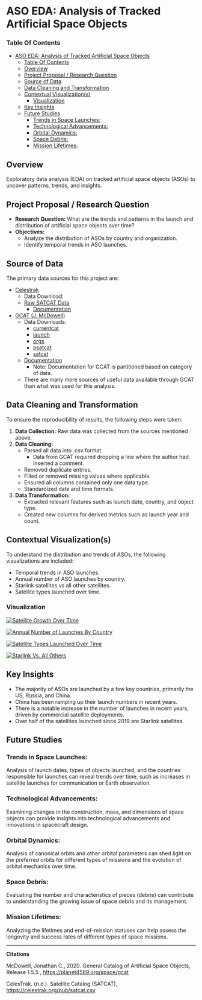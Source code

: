 # ASO EDA: Analysis of Tracked Artificial Space Objects

### Table Of Contents

- [ASO EDA: Analysis of Tracked Artificial Space Objects](#aso-eda-analysis-of-tracked-artificial-space-objects)
  - [Table Of Contents](#table-of-contents)
  - [Overview](#overview)
  - [Project Proposal / Research Question](#project-proposal--research-question)
  - [Source of Data](#source-of-data)
  - [Data Cleaning and Transformation](#data-cleaning-and-transformation)
  - [Contextual Visualization(s)](#contextual-visualizations)
    - [Visualization](#visualization)
  - [Key Insights](#key-insights)
  - [Future Studies](#future-studies)
    - [Trends in Space Launches:](#trends-in-space-launches)
    - [Technological Advancements:](#technological-advancements)
    - [Orbital Dynamics:](#orbital-dynamics)
    - [Space Debris:](#space-debris)
    - [Mission Lifetimes:](#mission-lifetimes)

## Overview

Exploratory data analysis (EDA) on tracked artificial space objects (ASOs) to uncover patterns, trends, and insights.

## Project Proposal / Research Question

- **Research Question:** What are the trends and patterns in the launch and distribution of artificial space objects over time?
- **Objectives:**
  - Analyze the distribution of ASOs by country and organization.
  - Identify temporal trends in ASO launches.

## Source of Data

The primary data sources for this project are:

- [Celestrak](https://www.celestrak.com/)
  - Data Download:
  - [Raw SATCAT Data](https://celestrak.org/pub/satcat.csv)
    - [Documentation](https://celestrak.org/satcat/satcat-format.php)
- [GCAT (J. McDowell)](https://www.planet4589.org/space/gcat/)
  - Data Downloads:
    - [currentcat](https://planet4589.org/space/gcat/tsv/derived/currentcat.tsv)
    - [launch](https://planet4589.org/space/gcat/tsv/launch/launch.tsv)
    - [orgs](https://planet4589.org/space/gcat/tsv/tables/orgs.tsv)
    - [psatcat](https://planet4589.org/space/gcat/tsv/cat/psatcat.tsv)
    - [satcat](https://planet4589.org/space/gcat/tsv/cat/satcat.tsv)
  - [Documentation](https://planet4589.org/space/gcat/web/cat/index.html)
    - Note: Documentation for GCAT is partitioned based on category of data.
  - There are many more sources of useful data available through GCAT than what was used for this analysis.

## Data Cleaning and Transformation

To ensure the reproducibility of results, the following steps were taken:

1. **Data Collection:** Raw data was collected from the sources mentioned above.
2. **Data Cleaning:**
   - Parsed all data into .csv format.
     - Data from GCAT required dropping a line where the author had inserted a comment.
   - Removed duplicate entries.
   - Filled or removed missing values where applicable.
   - Ensured all columns contained only one data type.
   - Standardized date and time formats.
3. **Data Transformation:**
   - Extracted relevant features such as launch date, country, and object type.
   - Created new columns for derived metrics such as launch year and count.

## Contextual Visualization(s)

To understand the distribution and trends of ASOs, the following visualizations are included:

- Temporal trends in ASO launches.
- Annual number of ASO launches by country.
- Starlink satellites vs all other satellites.
- Satellite types launched over time.

### Visualization

[![Satellite Growth Over Time](img/sat_growth.png)](https://donnafarris.github.io/aso_eda/#:~:text=Satellite%20Growth%20Over,Count)

[![Annual Number of Launches By Country](img/annual_number_of_launches_by_country.png)](https://donnafarris.github.io/aso_eda/#:~:text=ASO%20Visualizations-,Annual%20Number%20of%20Launches%20by%20Country,Number%20of%20Launches,-Satellite%20Growth%20Over)

[![Satellite Types Launched Over Time](img/launches_by_sat_type.png)](https://donnafarris.github.io/aso_eda/#:~:text=Count-,Annual%20Number%20of%20Launches%20by%20Satellite%20Type,Number%20of%20Launches,-Number%20of%20Starlink)

[![Starlink Vs. All Others](img/starlink_vs_all_others.png)](https://donnafarris.github.io/aso_eda/#:~:text=Number%20of%20Launches-,Number%20of%20Starlink%20vs%20All%20Other%20Satellite%20Launches,-Jan%202020)

## Key Insights

- The majority of ASOs are launched by a few key countries, primarily the US, Russia, and China.
- China has been ramping up their launch numbers in recent years.
- There is a notable increase in the number of launches in recent years, driven by commercial satellite deployments.
- Over half of the satellites launched since 2019 are Starlink satellites.

## Future Studies

### Trends in Space Launches:

Analysis of launch dates, types of objects launched, and the countries responsible for launches can reveal trends over time, such as increases in satellite launches for communication or Earth observation.

### Technological Advancements:

Examining changes in the construction, mass, and dimensions of space objects can provide insights into technological advancements and innovations in spacecraft design.

### Orbital Dynamics:

Analysis of canonical orbits and other orbital parameters can shed light on the preferred orbits for different types of missions and the evolution of orbital mechanics over time.

### Space Debris:

Evaluating the number and characteristics of pieces (debris) can contribute to understanding the growing issue of space debris and its management.

### Mission Lifetimes:

Analyzing the lifetimes and end-of-mission statuses can help assess the longevity and success rates of different types of space missions.

---

**Citations**

McDowell, Jonathan C., 2020. General Catalog of Artificial Space Objects,
Release 1.5.5 , https://planet4589.org/space/gcat

CelesTrak. (n.d.). Satellite Catalog (SATCAT), https://celestrak.org/pub/satcat.csv
